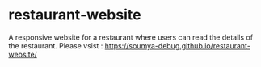 # restaurant-website
A responsive website for a restaurant where users can read the details of the restaurant.
Please vsist : https://soumya-debug.github.io/restaurant-website/
